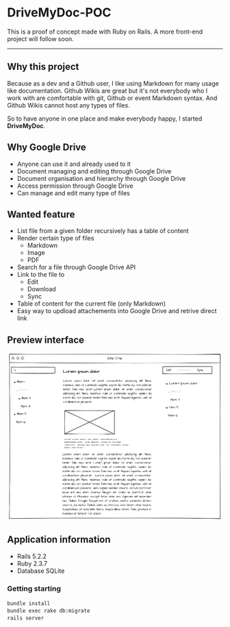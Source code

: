 # DriveMyDoc-POC
This is a proof of concept made with Ruby on Rails. A more front-end project will follow soon.

---

## Why this project

Because as a dev and a Github user, I like using Markdown for many usage like documentation. Github Wikis are great but it's not everybody who I work with are comfortable with git, Github or event Markdown syntax. And Github Wikis cannot host any types of files.

So to have anyone in one place and make everybody happy, I started **DriveMyDoc**.


## Why Google Drive

- Anyone can use it and already used to it
- Document managing and editing through Google Drive
- Document organisation and hierarchy through Google Drive
- Access permission through Google Drive
- Can manage and edit many type of files


## Wanted feature

- List file from a given folder recursively has a table of content
- Render certain type of files
	- Markdown
	- Image
	- PDF
- Search for a file through Google Drive API
- Link to the file to
	- Edit
	- Download
	- Sync
- Table of content for the current file (only Markdown)
- Easy way to updload attachements into Google Drive and retrive direct link


## Preview interface
![Design](attachements/design.png)


## Application information

- Rails 5.2.2
- Ruby 2.3.7
- Database SQLite

### Getting starting

```bash
bundle install
bundle exec rake db:migrate
rails server
```
